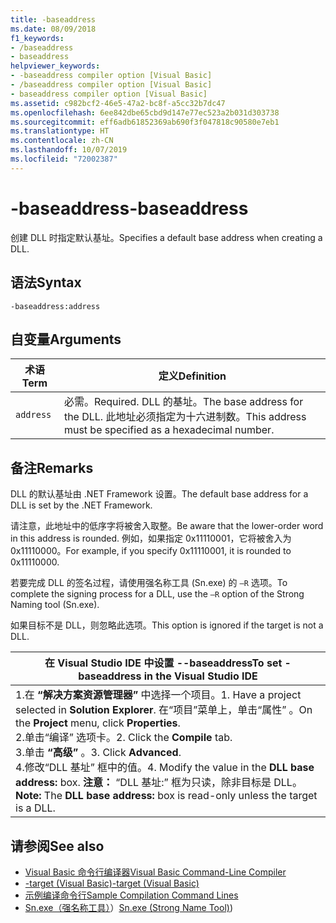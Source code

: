```yaml
---
title: -baseaddress
ms.date: 08/09/2018
f1_keywords:
- /baseaddress
- baseaddress
helpviewer_keywords:
- -baseaddress compiler option [Visual Basic]
- /baseaddress compiler option [Visual Basic]
- baseaddress compiler option [Visual Basic]
ms.assetid: c982bcf2-46e5-47a2-bc8f-a5cc32b7dc47
ms.openlocfilehash: 6ee842dbe65cbd9d147e77ec523a2b031d303738
ms.sourcegitcommit: eff6adb61852369ab690f3f047818c90580e7eb1
ms.translationtype: HT
ms.contentlocale: zh-CN
ms.lasthandoff: 10/07/2019
ms.locfileid: "72002387"
---
```

# <a name="-baseaddress"></a><span data-ttu-id="60ce3-102">-baseaddress</span><span class="sxs-lookup"><span data-stu-id="60ce3-102">-baseaddress</span></span>
<span data-ttu-id="60ce3-103">创建 DLL 时指定默认基址。</span><span class="sxs-lookup"><span data-stu-id="60ce3-103">Specifies a default base address when creating a DLL.</span></span>  
  
## <a name="syntax"></a><span data-ttu-id="60ce3-104">语法</span><span class="sxs-lookup"><span data-stu-id="60ce3-104">Syntax</span></span>  
  
```console  
-baseaddress:address  
```  
  
## <a name="arguments"></a><span data-ttu-id="60ce3-105">自变量</span><span class="sxs-lookup"><span data-stu-id="60ce3-105">Arguments</span></span>  
  
|<span data-ttu-id="60ce3-106">术语</span><span class="sxs-lookup"><span data-stu-id="60ce3-106">Term</span></span>|<span data-ttu-id="60ce3-107">定义</span><span class="sxs-lookup"><span data-stu-id="60ce3-107">Definition</span></span>|  
|---|---|  
|`address`|<span data-ttu-id="60ce3-108">必需。</span><span class="sxs-lookup"><span data-stu-id="60ce3-108">Required.</span></span> <span data-ttu-id="60ce3-109">DLL 的基址。</span><span class="sxs-lookup"><span data-stu-id="60ce3-109">The base address for the DLL.</span></span> <span data-ttu-id="60ce3-110">此地址必须指定为十六进制数。</span><span class="sxs-lookup"><span data-stu-id="60ce3-110">This address must be specified as a hexadecimal number.</span></span>|  
  
## <a name="remarks"></a><span data-ttu-id="60ce3-111">备注</span><span class="sxs-lookup"><span data-stu-id="60ce3-111">Remarks</span></span>  
 <span data-ttu-id="60ce3-112">DLL 的默认基址由 .NET Framework 设置。</span><span class="sxs-lookup"><span data-stu-id="60ce3-112">The default base address for a DLL is set by the .NET Framework.</span></span>  
  
 <span data-ttu-id="60ce3-113">请注意，此地址中的低序字将被舍入取整。</span><span class="sxs-lookup"><span data-stu-id="60ce3-113">Be aware that the lower-order word in this address is rounded.</span></span> <span data-ttu-id="60ce3-114">例如，如果指定 0x11110001，它将被舍入为 0x11110000。</span><span class="sxs-lookup"><span data-stu-id="60ce3-114">For example, if you specify 0x11110001, it is rounded to 0x11110000.</span></span>  
  
 <span data-ttu-id="60ce3-115">若要完成 DLL 的签名过程，请使用强名称工具 (Sn.exe) 的 `–R` 选项。</span><span class="sxs-lookup"><span data-stu-id="60ce3-115">To complete the signing process for a DLL, use the `–R` option of the Strong Naming tool (Sn.exe).</span></span>  
  
 <span data-ttu-id="60ce3-116">如果目标不是 DLL，则忽略此选项。</span><span class="sxs-lookup"><span data-stu-id="60ce3-116">This option is ignored if the target is not a DLL.</span></span>  
  
|<span data-ttu-id="60ce3-117">在 Visual Studio IDE 中设置 --baseaddress</span><span class="sxs-lookup"><span data-stu-id="60ce3-117">To set -baseaddress in the Visual Studio IDE</span></span>|  
|---|  
|<span data-ttu-id="60ce3-118">1.在 **“解决方案资源管理器”** 中选择一个项目。</span><span class="sxs-lookup"><span data-stu-id="60ce3-118">1.  Have a project selected in **Solution Explorer**.</span></span> <span data-ttu-id="60ce3-119">在“项目”菜单上，单击“属性”   。</span><span class="sxs-lookup"><span data-stu-id="60ce3-119">On the **Project** menu, click **Properties**.</span></span> <br /><span data-ttu-id="60ce3-120">2.单击“编译”  选项卡。</span><span class="sxs-lookup"><span data-stu-id="60ce3-120">2.  Click the **Compile** tab.</span></span><br /><span data-ttu-id="60ce3-121">3.单击 **“高级”** 。</span><span class="sxs-lookup"><span data-stu-id="60ce3-121">3.  Click **Advanced**.</span></span><br /><span data-ttu-id="60ce3-122">4.修改“DLL 基址”  框中的值。</span><span class="sxs-lookup"><span data-stu-id="60ce3-122">4.  Modify the value in the **DLL base address:** box.</span></span> <span data-ttu-id="60ce3-123">**注意：**    “DLL 基址:”  框为只读，除非目标是 DLL。</span><span class="sxs-lookup"><span data-stu-id="60ce3-123">**Note:**      The **DLL base address:** box is read-only unless the target is a DLL.</span></span>|  
  
## <a name="see-also"></a><span data-ttu-id="60ce3-124">请参阅</span><span class="sxs-lookup"><span data-stu-id="60ce3-124">See also</span></span>

- [<span data-ttu-id="60ce3-125">Visual Basic 命令行编译器</span><span class="sxs-lookup"><span data-stu-id="60ce3-125">Visual Basic Command-Line Compiler</span></span>](../../../visual-basic/reference/command-line-compiler/index.md)
- [<span data-ttu-id="60ce3-126">-target (Visual Basic)</span><span class="sxs-lookup"><span data-stu-id="60ce3-126">-target (Visual Basic)</span></span>](../../../visual-basic/reference/command-line-compiler/target.md)
- [<span data-ttu-id="60ce3-127">示例编译命令行</span><span class="sxs-lookup"><span data-stu-id="60ce3-127">Sample Compilation Command Lines</span></span>](../../../visual-basic/reference/command-line-compiler/sample-compilation-command-lines.md)
- <span data-ttu-id="60ce3-128">[Sn.exe（强名称工具）](../../../framework/tools/sn-exe-strong-name-tool.md)）</span><span class="sxs-lookup"><span data-stu-id="60ce3-128">[Sn.exe (Strong Name Tool)](../../../framework/tools/sn-exe-strong-name-tool.md))</span></span>
